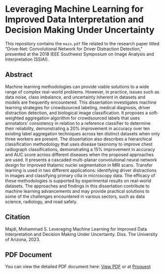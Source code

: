 # Leveraging Machine Learning for Improved Data Interpretation and Decision Making Under Uncertainty

This repository contains the `main.pdf` file related to the research paper titled "Drive-Net: Convolutional Network for Driver Distraction Detection," presented at the 2018 IEEE Southwest Symposium on Image Analysis and Interpretation (SSIAI).

## Abstract
Machine learning methodologies can provide viable solutions to a wide range of complex real-world problems. However, in practice, issues such as data noise, class imbalance, and uncertainty inherent in datasets and models are frequently encountered. This dissertation investigates machine learning strategies for crowdsourced labeling, medical diagnosis, driver distraction detection, and biological image classification. It proposes a soft-weighted aggregation algorithm for crowdsourced labels that uses annotators’ consistency in relation to a reference classifier to determine their reliability, demonstrating a 20% improvement in accuracy over ten existing label aggregation techniques across ten distinct datasets when only three workers are present. The dissertation also describes a hierarchical classification methodology that uses disease taxonomy to improve chest radiograph classifications, demonstrating a 15% improvement in accuracy and AUC score across different diseases when the proposed approaches are used. It presents a cascaded multi-planar convolutional neural network design for improved thalamic nuclei segmentation in MRI scans. Transfer learning is used in two different applications: identifying driver distractions in images and classifying primary cilia in microscopy data. The efficacy of these methodologies is supported by experimental results on real-world datasets. The approaches and findings in this dissertation contribute to machine learning advancements and may provide practical solutions to some of the challenges encountered in various sectors, such as data science, radiology, and road safety.

## Citation
Majdi, Mohammad S. Leveraging Machine Learning for Improved Data Interpretation and Decision Making Under Uncertainty. Diss. The University of Arizona, 2023.

## PDF Document
You can view the detailed PDF document here: [View PDF](./main.pdf) or at [Proquest](https://www.proquest.com/openview/1166c95e7ea49f0b2c277289a3a5611c/1?pq-origsite=gscholar&cbl=18750&diss=y)
